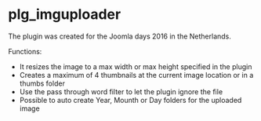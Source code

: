 # plg_imguploader

The plugin was created for the Joomla days 2016 in the Netherlands.

Functions:

* It resizes the image to a max width or max height specified in the plugin
* Creates a maximum of 4 thumbnails at the current image location or in a thumbs folder
* Use the pass through word filter to let the plugin ignore the file
* Possible to auto create Year, Mounth or Day folders for the uploaded image
